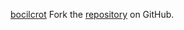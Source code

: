 [bocilcrot](https://bocilcrot.pages.dev)
Fork the [repository](https://github.com/hormabalun) on GitHub.